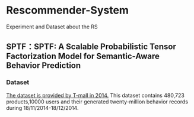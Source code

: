 # Rescommender-System
Experiment and Dataset about the RS
## SPTF：SPTF: A Scalable Probabilistic Tensor Factorization Model for Semantic-Aware Behavior Prediction
### Dataset
  [The dataset is provided by T-mall in 2014.]( http://pan.baidu.com/s/1mhQ0ifQ) 
  This dataset contains 480,723 products,10000 users and their generated twenty-million behavior records during 18/11/2014-18/12/2014.
